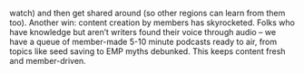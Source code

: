 watch) and then get shared around (so other regions can learn from them too). Another win: content creation by members has skyrocketed. Folks who have knowledge but aren’t writers found their voice through audio – we have a queue of member-made 5-10 minute podcasts ready to air, from topics like seed saving to EMP myths debunked. This keeps content fresh and member-driven.